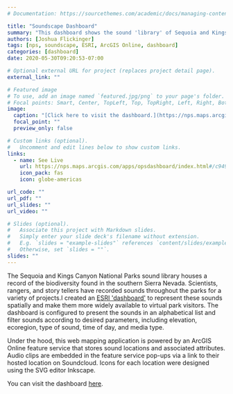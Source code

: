 ```yaml
---
# Documentation: https://sourcethemes.com/academic/docs/managing-content/

title: "Soundscape Dashboard"
summary: "This dashboard shows the sound 'library' of Sequoia and Kings Canyon National Parks"
authors: [Joshua Flickinger]
tags: [nps, soundscape, ESRI, ArcGIS Online, dashboard]
categories: [dashboard]
date: 2020-05-30T09:20:53-07:00

# Optional external URL for project (replaces project detail page).
external_link: ""

# Featured image
# To use, add an image named `featured.jpg/png` to your page's folder.
# Focal points: Smart, Center, TopLeft, Top, TopRight, Left, Right, BottomLeft, Bottom, BottomRight.
image:
  caption: "[Click here to visit the dashboard.](https://nps.maps.arcgis.com/apps/opsdashboard/index.html#/c949424576814662a7af816932376313)"
  focal_point: ""
  preview_only: false

# Custom links (optional).
#   Uncomment and edit lines below to show custom links.
links:
  - name: See Live
    url: https://nps.maps.arcgis.com/apps/opsdashboard/index.html#/c949424576814662a7af816932376313
    icon_pack: fas
    icon: globe-americas

url_code: ""
url_pdf: ""
url_slides: ""
url_video: ""

# Slides (optional).
#   Associate this project with Markdown slides.
#   Simply enter your slide deck's filename without extension.
#   E.g. `slides = "example-slides"` references `content/slides/example-slides.md`.
#   Otherwise, set `slides = ""`.
slides: ""
---
```


The Sequoia and Kings Canyon National Parks sound library houses a record of the biodiversity found in the southern Sierra Nevada.  Scientists, rangers, and story tellers have recorded sounds throughout the parks for a variety of projects.I created an [ESRI 'dashboard'](https://www.esri.com/en-us/arcgis/products/arcgis-dashboards/overview) to represent these sounds spatially and make them more widely available to virtual park visitors.  The dashboard is configured to present the sounds in an alphabetical list and filter sounds according to desired parameters, including elevation, ecoregion, type of sound, time of day, and media type.

Under the hood, this web mapping application is powered by an ArcGIS Online feature service that stores sound locations and associated attributes.  Audio clips are embedded in the feature service pop-ups via a link to their hosted location on Soundcloud.  Icons for each location were designed using the SVG editor Inkscape.

You can visit the dashboard [here](https://nps.maps.arcgis.com/apps/opsdashboard/index.html#/c949424576814662a7af816932376313).
